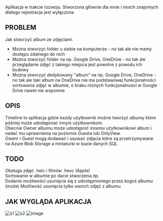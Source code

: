 Aplikacja w trakcie rozwoju. Stworzona głównie dla mnie i moich znajomych dlatego rejestracja jest wyłączona

## PROBLEM
Jak stworzyć album ze zdjęciami.
- Można stworzyć folder u siebie na komputerze - no tak ale nie mamy dostępu zdalnego do nich
- Można stworzyć folder na np. Google Drive, OneDrive - no tak ale przeglądanie zdjęć z takiego miejsca jest powolne z powodu ich budowy
- Można stworzyć dedykowany "album" na np. Google Drive, OneDrive - no tak ale taki album na OneDrive nie ma podstawowej funkcjonalności sortowania zdjęć w albumie, o braku różnych funkcjonalności w Google Drive nawet nie wspomne

## OPIS
Timeline to aplikacja gdzie każdy użytkownik możne tworzyć albumy które później może udostępniać innym użytkownikom.\
Obecnie Owner albumu może udostępnić innemu użytkownikowi album i nadać mu uprawnienia na poziomie Guesta lub OnlyView.\
Owenr i Guest mogą dodawać i usuwać zdjęcia które są przetrzymywane na Azure Blob Storage a miniaturki w bazie danych SQL

## TODO
Obsługa zdjęć .heic i filmów .hevc (Apple)\
Sortowanie w albumie po dacie stworzenia itp.\
Dodanie możliwości usunięcia się z udostępnionego przez kogoś albumu\
(może) Możliwość usunięcia tylko swoich zdjęć z albumu

## JAK WYGLĄDA APLIKACJA
![s1](https://github.com/adaltekos/Timeline/assets/69512624/e485b6df-cf2d-4f4c-859a-017be9d0ec39)
![s2](https://github.com/adaltekos/Timeline/assets/69512624/a6c58145-ad91-4dcb-be29-f27e74ccafb9)
![image](https://github.com/adaltekos/Timeline/assets/69512624/e9997075-6daa-435b-b51d-892f9ead9c0c)
